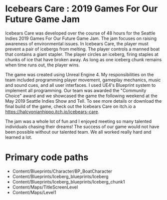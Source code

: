 # Icebears Care : 2019 Games For Our Future Game Jam

Icebears Care was developed over the course of 48 hours for the Seattle Indies 2019 Games For Our Future Game Jam. The jam focuses on raising awareness of environmental issues. In Icebears Care, the player must prevent a pair of icebergs from melting. The player controls a manned boat that contains a giant stapler. The player circles an iceberg, firing staples at chunks of ice that have broken away. As long as one iceberg chunk remains when time runs out, the player wins.

The game was created using Unreal Engine 4. My responsibilities on the team included programming player movement, gameplay mechanics, music and sound cues, and all user interfaces. I used UE4's Blueprint system to implement all programming. Our team was awarded the "Community Choice" award and we showcased the game the following weekend at the May 2019 Seattle Indies Show and Tell. To see more details or download the final build of the game, check out the Icebears Care on itch.io a https://halcyonianhippo.itch.io/icebears-care.

The jam was a whole lot of fun and I enjoyed meeting so many talented individuals chasing their dreams! The success of our game would not have been possible without our talented team. We all worked really hard and learned a lot.


# Primary code paths

  - Content/Blueprints/Character/BP_BoatCharacter
  - Content/Blueprints/Iceberg_blueprints/Iceberg
  - Content/Blueprints/Iceberg_blueprints/Iceberg_chunk1
  - Content/Maps/TitleScreenLevel
  - Content/Maps/Level1